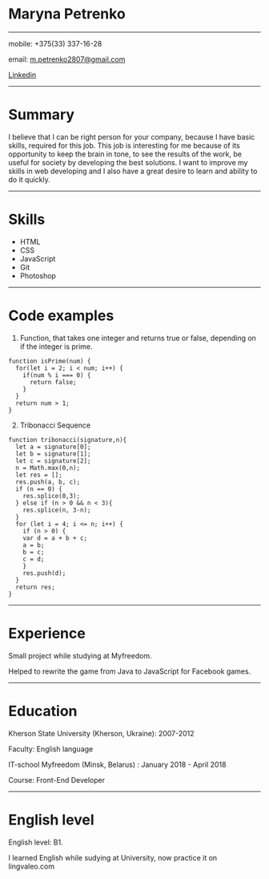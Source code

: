 # Maryna Petrenko
____________________
mobile: +375(33) 337-16-28

email: m.petrenko2807@gmail.com

[Linkedin](https://www.linkedin.com/in/марина-петренко-35985a73/)

______________________
# Summary 

I believe that I can be right person for your company, because I have basic skills, required for this job. This job is interesting for me because of its opportunity to keep the brain in tone, to see the results of the work, be useful for society by developing the best solutions. I want to improve my skills in web developing  and I also have a great desire to learn and ability to do it quickly.

____________
# Skills

- HTML
- CSS
- JavaScript
- Git
- Photoshop

_____________
# Code examples

1. Function, that takes one integer and returns true or false, depending on if the integer is prime.

```
function isPrime(num) {
  for(let i = 2; i < num; i++) {
    if(num % i === 0) {
      return false;
    }
  }
  return num > 1;
}
```
2. Tribonacci Sequence

```
function tribonacci(signature,n){
  let a = signature[0];
  let b = signature[1];
  let c = signature[2];
  n = Math.max(0,n);
  let res = [];
  res.push(a, b, c);
  if (n == 0) {
    res.splice(0,3);
  } else if (n > 0 && n < 3){
    res.splice(n, 3-n);
  }
  for (let i = 4; i <= n; i++) {
    if (n > 0) {
    var d = a + b + c;
    a = b;
    b = c;
    c = d;
    } 
    res.push(d);
  }
  return res;
}
```
_________________

# Experience

Small project while studying at Myfreedom.

Helped to rewrite the game from Java to JavaScript for Facebook games.

________________

# Education

Kherson State University (Kherson, Ukraine): 2007-2012

Faculty: English language 

IT-school Myfreedom (Minsk, Belarus) : January 2018 - April 2018

Course: Front-End Developer 

________________

# English level 
 
English level: B1. 

I learned English while sudying at University, now practice it on lingvaleo.com
